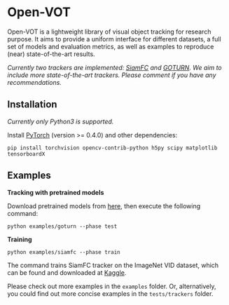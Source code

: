 # Open-VOT

Open-VOT is a lightweight library of visual object tracking for research purpose. It aims to provide a uniform interface for different datasets, a full set of models and evaluation metrics, as well as examples to reproduce (near) state-of-the-art results.

*Currently two trackers are implemented: [SiamFC](http://www.robots.ox.ac.uk/~luca/siamese-fc.html) and [GOTURN](http://davheld.github.io/GOTURN/GOTURN.html). We aim to include more state-of-the-art trackers. Please comment if you have any recommendations.*

## Installation

*Currently only Python3 is supported.*

Install [PyTorch](http://pytorch.org/) (version >= 0.4.0) and other dependencies:

```shell
pip install torchvision opencv-contrib-python h5py scipy matplotlib tensorboardX
```

## Examples

**Tracking with pretrained models**

Download pretrained models from [here](https://pan.baidu.com/s/1OutjOlWxmiiA4qna7UFHGg), then execute the following command:

```shell
python examples/goturn --phase test
```

**Training**

```shell
python examples/siamfc --phase train
```

The command trains SiamFC tracker on the ImageNet VID dataset, which can be found and downloaded at [Kaggle](https://www.kaggle.com/c/imagenet-object-detection-from-video-challenge/data).

Please check out more examples in the `examples` folder. Or, alternatively, you could find out more concise examples in the `tests/trackers` folder.
